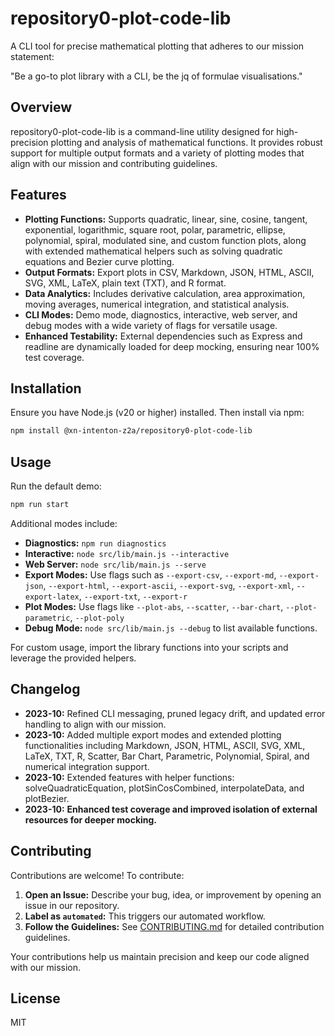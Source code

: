 # repository0-plot-code-lib

A CLI tool for precise mathematical plotting that adheres to our mission statement:

"Be a go-to plot library with a CLI, be the jq of formulae visualisations."

## Overview

repository0-plot-code-lib is a command-line utility designed for high-precision plotting and analysis of mathematical functions. It provides robust support for multiple output formats and a variety of plotting modes that align with our mission and contributing guidelines.

## Features

- **Plotting Functions:** Supports quadratic, linear, sine, cosine, tangent, exponential, logarithmic, square root, polar, parametric, ellipse, polynomial, spiral, modulated sine, and custom function plots, along with extended mathematical helpers such as solving quadratic equations and Bezier curve plotting.
- **Output Formats:** Export plots in CSV, Markdown, JSON, HTML, ASCII, SVG, XML, LaTeX, plain text (TXT), and R format.
- **Data Analytics:** Includes derivative calculation, area approximation, moving averages, numerical integration, and statistical analysis.
- **CLI Modes:** Demo mode, diagnostics, interactive, web server, and debug modes with a wide variety of flags for versatile usage.
- **Enhanced Testability:** External dependencies such as Express and readline are dynamically loaded for deep mocking, ensuring near 100% test coverage.

## Installation

Ensure you have Node.js (v20 or higher) installed. Then install via npm:

```bash
npm install @xn-intenton-z2a/repository0-plot-code-lib
```

## Usage

Run the default demo:

```bash
npm run start
```

Additional modes include:

- **Diagnostics:** `npm run diagnostics`
- **Interactive:** `node src/lib/main.js --interactive`
- **Web Server:** `node src/lib/main.js --serve`
- **Export Modes:** Use flags such as `--export-csv`, `--export-md`, `--export-json`, `--export-html`, `--export-ascii`, `--export-svg`, `--export-xml`, `--export-latex`, `--export-txt`, `--export-r`
- **Plot Modes:** Use flags like `--plot-abs`, `--scatter`, `--bar-chart`, `--plot-parametric`, `--plot-poly`
- **Debug Mode:** `node src/lib/main.js --debug` to list available functions.

For custom usage, import the library functions into your scripts and leverage the provided helpers.

## Changelog

- **2023-10:** Refined CLI messaging, pruned legacy drift, and updated error handling to align with our mission.
- **2023-10:** Added multiple export modes and extended plotting functionalities including Markdown, JSON, HTML, ASCII, SVG, XML, LaTeX, TXT, R, Scatter, Bar Chart, Parametric, Polynomial, Spiral, and numerical integration support.
- **2023-10:** Extended features with helper functions: solveQuadraticEquation, plotSinCosCombined, interpolateData, and plotBezier.
- **2023-10:** **Enhanced test coverage and improved isolation of external resources for deeper mocking.**

## Contributing

Contributions are welcome! To contribute:

1. **Open an Issue:** Describe your bug, idea, or improvement by opening an issue in our repository.
2. **Label as `automated`:** This triggers our automated workflow.
3. **Follow the Guidelines:** See [CONTRIBUTING.md](./CONTRIBUTING.md) for detailed contribution guidelines.

Your contributions help us maintain precision and keep our code aligned with our mission.

## License

MIT
